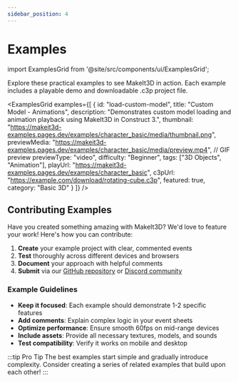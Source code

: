 ```yaml
---
sidebar_position: 4
---
```


# Examples

import ExamplesGrid from '@site/src/components/ui/ExamplesGrid';

Explore these practical examples to see MakeIt3D in action. Each example includes a playable demo and downloadable .c3p project file.

<ExamplesGrid examples={[
  {
    id: "load-custom-model",
    title: "Custom Model - Animations",
    description: "Demonstrates custom model loading and animation playback using MakeIt3D in Construct 3.",
    thumbnail: "https://makeit3d-examples.pages.dev/examples/character_basic/media/thumbnail.png",
    previewMedia: "https://makeit3d-examples.pages.dev/examples/character_basic/media/preview.mp4", // GIF preview
    previewType: "video",
    difficulty: "Beginner",
    tags: ["3D Objects", "Animation"],
    playUrl: "https://makeit3d-examples.pages.dev/examples/character_basic",
    c3pUrl: "https://example.com/download/rotating-cube.c3p",
    featured: true,
    category: "Basic 3D"
  }
]} />
<!-- {
    id: "lighting-demo",
    title: "Dynamic Lighting",
    description: "Explore different lighting techniques including point lights, directional lights, and shadows.",
    thumbnail: "/img/logo.png",
    previewMedia: "/img/examples/lighting-demo.mp4", // Video preview
    previewType: "video",
    difficulty: "Intermediate",
    tags: ["Lighting", "Shadows", "Materials"],
    playUrl: "https://example.com/play/lighting-demo",
    c3pUrl: "https://example.com/download/lighting-demo.c3p",
    category: "Lighting"
  },
  {
    id: "character-controller",
    title: "3D Character Controller",
    description: "A third-person character controller with camera follow, collision detection, and smooth movement.",
    thumbnail: "/img/examples/character-controller.jpg",
    previewMedia: "/img/examples/character-controller.gif",
    previewType: "gif",
    difficulty: "Advanced",
    tags: ["Character Control", "Camera", "Physics"],
    playUrl: "https://example.com/play/character-controller",
    c3pUrl: "https://example.com/download/character-controller.c3p",
    featured: true,
    category: "Gameplay"
  },
  {
    id: "particle-effects",
    title: "Particle System",
    description: "Create stunning visual effects with 3D particle systems for fire, smoke, and magical effects.",
    thumbnail: "/img/examples/particle-effects.jpg",
    previewMedia: "/img/examples/particle-effects.mp4",
    previewType: "video",
    difficulty: "Intermediate",
    tags: ["Particles", "Effects", "Animation"],
    playUrl: "https://example.com/play/particle-effects",
    c3pUrl: "https://example.com/download/particle-effects.c3p",
    category: "Effects"
  },
  {
    id: "model-loading",
    title: "3D Model Loading",
    description: "Learn how to import and display external 3D models in various formats (GLTF, OBJ, FBX).",
    thumbnail: "/img/examples/model-loading.jpg",
    // No preview media - will just show static thumbnail
    difficulty: "Intermediate",
    tags: ["Models", "Import", "GLTF"],
    playUrl: "https://example.com/play/model-loading",
    c3pUrl: "https://example.com/download/model-loading.c3p",
    category: "Models"
  },
  {
    id: "vr-scene",
    title: "VR Environment",
    description: "An immersive VR scene demonstrating spatial audio, hand tracking, and interactive objects.",
    thumbnail: "/img/examples/vr-scene.jpg",
    previewMedia: "/img/examples/vr-scene.gif",
    previewType: "gif",
    difficulty: "Advanced",
    tags: ["VR", "WebXR", "Interaction"],
    playUrl: "https://example.com/play/vr-scene",
    c3pUrl: "https://example.com/download/vr-scene.c3p",
    category: "VR/AR"
  } -->
## Contributing Examples

Have you created something amazing with MakeIt3D? We'd love to feature your work! Here's how you can contribute:

1. **Create** your example project with clear, commented events
2. **Test** thoroughly across different devices and browsers  
3. **Document** your approach with helpful comments
4. **Submit** via our [GitHub repository](https://github.com/your-repo) or [Discord community](https://discord.gg/BPmX5mgkkv)

### Example Guidelines

- **Keep it focused**: Each example should demonstrate 1-2 specific features
- **Add comments**: Explain complex logic in your event sheets
- **Optimize performance**: Ensure smooth 60fps on mid-range devices
- **Include assets**: Provide all necessary textures, models, and sounds
- **Test compatibility**: Verify it works on mobile and desktop

:::tip Pro Tip
The best examples start simple and gradually introduce complexity. Consider creating a series of related examples that build upon each other!
:::